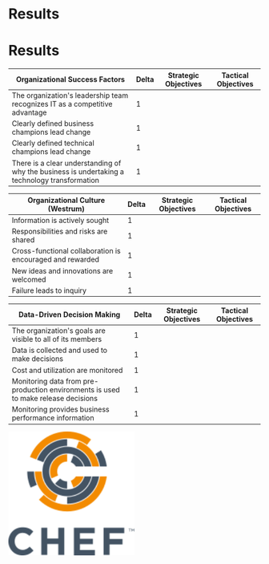 <!--
#
# Copyright:: Copyright (c) 2012-2016 Chef Software, Inc.
#
# Licensed under the Apache License, Version 2.0 (the "License");
# you may not use this file except in compliance with the License.
# You may obtain a copy of the License at
#
#     http://www.apache.org/licenses/LICENSE-2.0
#
# Unless required by applicable law or agreed to in writing, software
# distributed under the License is distributed on an "AS IS" BASIS,
# WITHOUT WARRANTIES OR CONDITIONS OF ANY KIND, either express or implied.
# See the License for the specific language governing permissions and
# limitations under the License.
#
-->

# Results
<canvas data-chart="radar" data-chart-src="data/customer.csv"/>


# Results

Organizational Success Factors | Delta | Strategic Objectives | Tactical Objectives
--- | --- | --- | ---   
The organization's leadership team recognizes IT as a competitive advantage | 1 | |
Clearly defined business champions lead change | 1 | | 
Clearly defined technical champions lead change | 1 | | 
There is a clear understanding of why the business is undertaking a technology transformation | 1 | |


Organizational Culture (Westrum) | Delta | Strategic Objectives | Tactical Objectives   
--- | --- | --- | ---   
Information is actively sought | 1 | | 
Responsibilities and risks are shared | 1 | | 
Cross-functional collaboration is encouraged and rewarded | 1 | | 
New ideas and innovations are welcomed | 1 | |
Failure leads to inquiry | 1 | |


Data-Driven Decision Making | Delta |    Strategic Objectives   |     Tactical Objectives
--- | --- | --- | ---   
The organization's goals are visible to all of its members | 1 | | 
Data is collected and used to make decisions | 1 | |
Cost and utilization are monitored | 1 | | 
Monitoring data from pre-production environments is used to make release decisions | 1 | | 
Monitoring provides business performance information | 1 | |



<img src="images/chef-logo.svg" width="50%"/>
